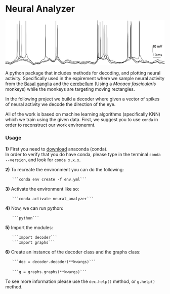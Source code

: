 # Neural Analyzer
 <img src="https://raw.githubusercontent.com/norbit8/Neural_Analyzer/master/neuralSpikesExample.png" width="800" />

A python package that includes methods for decoding, and plotting neural activity.
Specifically used in the expirement where we sample neural activity from the [Basal ganglia](https://en.wikipedia.org/wiki/Basal_ganglia) and the [cerebellum](https://en.wikipedia.org/wiki/Cerebellum) (Using a *Macaca fascicularis* monkeys) while the monkeys are targeting moving rectangles.

In the following project we build a decoder where given a vector of spikes of neural activity we decode the direction of the eye.

All of the work is based on machine learning algorithms (specifically KNN) which we train using the given data.
First, we suggest you to use `conda` in order to reconstruct our work environemnt. 
### Usage
**1)** First you need to [download](https://docs.conda.io/projects/conda/en/latest/user-guide/install/) anaconda (conda).    
       In order to verify that you do have conda, please type in the terminal ```conda --version```, and look for ```conda x.x.x```.
       
**2)** To recreate the environment you can do the following:

       ```conda env create -f env.yml```
       
**3)** Activate the environment like so:

       ```conda activate neural_analyzer```

**4)** Now, we can run python:

       ```python```
       
**5)** Import the modules:

       ```Import decoder```
       ```Import graphs```

**6)** Create an instance of the decoder class and the graphs class:

       ```dec = decoder.decoder(**kwargs)```
       
       ```g = graphs.graphs(**kwargs)```
       
To see more information please use the ```dec.help()``` method, or ```g.help()``` method.
